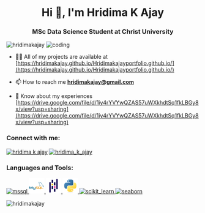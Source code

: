 <h1 align="center">Hi 👋, I'm Hridima K Ajay</h1>
<h3 align="center">MSc Data Science Student at Christ University</h3>
<img align="right" alt="coding" width="400" src="https://camo.githubusercontent.com/b7e84cd7df9d883ebab3618b73506c04d2b867b5249291268930f0ab1f02e2e2/68747470733a2f2f7265732e636c6f7564696e6172792e636f6d2f70726163746963616c6465762f696d6167652f66657463682f732d2d32625a496a5047432d2d2f635f6c696d6974253243665f6175746f253243666c5f70726f6772657373697665253243715f3636253243775f3838302f68747470733a2f2f6465762d746f2d75706c6f6164732e73332e616d617a6f6e6177732e636f6d2f692f64347476756b6274356d726133376376776b6c6b2e676966">
<p align="left"> <img src="https://komarev.com/ghpvc/?username=hridimakajay&label=Profile%20views&color=0e75b6&style=flat" alt="hridimakajay" /> </p>

- 👨‍💻 All of my projects are available at [https://hridimakajay.github.io/Hridimakajayportfolio.github.io/](https://hridimakajay.github.io/Hridimakajayportfolio.github.io/)

- 📫 How to reach me **hridimakajay@gmail.com**

- 📄 Know about my experiences [https://drive.google.com/file/d/1iy4rYVYwQZAS57uWXkhdtSq1fkLBGy8x/view?usp=sharing](https://drive.google.com/file/d/1iy4rYVYwQZAS57uWXkhdtSq1fkLBGy8x/view?usp=sharing)

<h3 align="left">Connect with me:</h3>
<p align="left">
<a href="https://linkedin.com/in/hridima-k-ajay" target="blank"><img align="center" src="https://raw.githubusercontent.com/rahuldkjain/github-profile-readme-generator/master/src/images/icons/Social/linked-in-alt.svg" alt="hridima k ajay" height="30" width="40" /></a>
<a href="https://instagram.com/hridima_k_ajay" target="blank"><img align="center" src="https://raw.githubusercontent.com/rahuldkjain/github-profile-readme-generator/master/src/images/icons/Social/instagram.svg" alt="hridima_k_ajay" height="30" width="40" /></a>
</p>

<h3 align="left">Languages and Tools:</h3>
<p align="left"> <a href="https://www.microsoft.com/en-us/sql-server" target="_blank" rel="noreferrer"> <img src="https://www.svgrepo.com/show/303229/microsoft-sql-server-logo.svg" alt="mssql" width="40" height="40"/> </a> <a href="https://www.mysql.com/" target="_blank" rel="noreferrer"> <img src="https://raw.githubusercontent.com/devicons/devicon/master/icons/mysql/mysql-original-wordmark.svg" alt="mysql" width="40" height="40"/> </a> <a href="https://pandas.pydata.org/" target="_blank" rel="noreferrer"> <img src="https://raw.githubusercontent.com/devicons/devicon/2ae2a900d2f041da66e950e4d48052658d850630/icons/pandas/pandas-original.svg" alt="pandas" width="40" height="40"/> </a> <a href="https://www.python.org" target="_blank" rel="noreferrer"> <img src="https://raw.githubusercontent.com/devicons/devicon/master/icons/python/python-original.svg" alt="python" width="40" height="40"/> </a> <a href="https://scikit-learn.org/" target="_blank" rel="noreferrer"> <img src="https://upload.wikimedia.org/wikipedia/commons/0/05/Scikit_learn_logo_small.svg" alt="scikit_learn" width="40" height="40"/> </a> <a href="https://seaborn.pydata.org/" target="_blank" rel="noreferrer"> <img src="https://seaborn.pydata.org/_images/logo-mark-lightbg.svg" alt="seaborn" width="40" height="40"/> </a> </p>

<p><img align="center" src="https://github-readme-stats.vercel.app/api/top-langs?username=hridimakajay&show_icons=true&locale=en&layout=compact" alt="hridimakajay" /></p>

